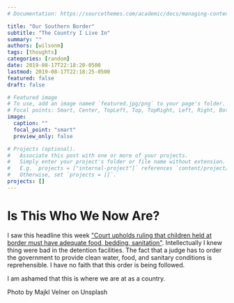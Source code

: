```yaml
---
# Documentation: https://sourcethemes.com/academic/docs/managing-content/

title: "Our Southern Border"
subtitle: "The Country I Live In"
summary: ""
authors: [wilsonm]
tags: [thoughts]
categories: [random]
date: 2019-08-17T22:18:20-0500
lastmod: 2019-08-17T22:18:25-0500
featured: false
draft: false

# Featured image
# To use, add an image named `featured.jpg/png` to your page's folder.
# Focal points: Smart, Center, TopLeft, Top, TopRight, Left, Right, BottomLeft, Bottom, BottomRight.
image:
  caption: ""
  focal_point: "smart"
  preview_only: false

# Projects (optional).
#   Associate this post with one or more of your projects.
#   Simply enter your project's folder or file name without extension.
#   E.g. `projects = ["internal-project"]` references `content/project/deep-learning/index.md`.
#   Otherwise, set `projects = []`.
projects: []
---
```


# Is This Who We Now Are?

I saw this headline this week ["Court upholds ruling that children held at border must have adequate food, bedding, sanitation"](https://www.latimes.com/california/story/2019-08-15/children-border-sanitary-conditions-flores-agreement-9th-circuit). Intellectually I knew thing were bad in the detention facilities. The fact that a judge has to order the government to provide clean water, food, and sanitary conditions is reprehensible. I have no faith that this order is being followed.

I am ashamed that this is where we are at as a country.

Photo by Majkl Velner on Unsplash
